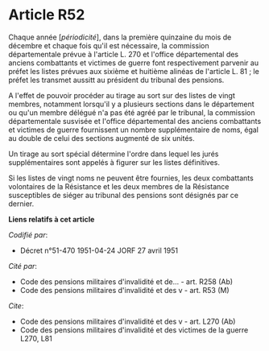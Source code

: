 # Article R52

Chaque année [*périodicité*], dans la première quinzaine du mois de décembre et chaque fois qu'il est nécessaire, la
commission départementale prévue à l'article L. 270 et l'office départemental des anciens combattants et victimes de guerre
font respectivement parvenir au préfet les listes prévues aux sixième et huitième alinéas de l'article L. 81 ; le préfet les
transmet aussit<cb>t au président du tribunal des pensions.

A l'effet de pouvoir procéder au tirage au sort sur des listes de vingt membres, notamment lorsqu'il y a plusieurs sections
dans le département ou qu'un membre délégué n'a pas été agréé par le tribunal, la commission départementale susvisée et
l'office départemental des anciens combattants et victimes de guerre fournissent un nombre supplémentaire de noms, égal au
double de celui des sections augmenté de six unités.

Un tirage au sort spécial détermine l'ordre dans lequel les jurés supplémentaires sont appelés à figurer sur les listes
définitives.

Si les listes de vingt noms ne peuvent être fournies, les deux combattants volontaires de la Résistance et les deux membres
de la Résistance susceptibles de siéger au tribunal des pensions sont désignés par ce dernier.

</cb>

**Liens relatifs à cet article**

_Codifié par_:

  - Décret n°51-470 1951-04-24 JORF 27 avril 1951

_Cité par_:

  - Code des pensions militaires d'invalidité et de... - art. R258 (Ab)
  - Code des pensions militaires d'invalidité et des v - art. R53 (M)

_Cite_:

  - Code des pensions militaires d'invalidité et des v - art. L270 (Ab)
  - Code des pensions militaires d'invalidité et des victimes de la guerre L270, L81
